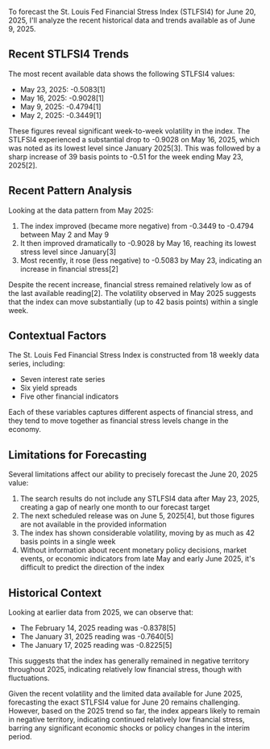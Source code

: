 To forecast the St. Louis Fed Financial Stress Index (STLFSI4) for June 20, 2025, I'll analyze the recent historical data and trends available as of June 9, 2025.

## Recent STLFSI4 Trends

The most recent available data shows the following STLFSI4 values:

- May 23, 2025: -0.5083[1]
- May 16, 2025: -0.9028[1]
- May 9, 2025: -0.4794[1]
- May 2, 2025: -0.3449[1]

These figures reveal significant week-to-week volatility in the index. The STLFSI4 experienced a substantial drop to -0.9028 on May 16, 2025, which was noted as its lowest level since January 2025[3]. This was followed by a sharp increase of 39 basis points to -0.51 for the week ending May 23, 2025[2].

## Recent Pattern Analysis

Looking at the data pattern from May 2025:

1. The index improved (became more negative) from -0.3449 to -0.4794 between May 2 and May 9
2. It then improved dramatically to -0.9028 by May 16, reaching its lowest stress level since January[3]
3. Most recently, it rose (less negative) to -0.5083 by May 23, indicating an increase in financial stress[2]

Despite the recent increase, financial stress remained relatively low as of the last available reading[2]. The volatility observed in May 2025 suggests that the index can move substantially (up to 42 basis points) within a single week.

## Contextual Factors

The St. Louis Fed Financial Stress Index is constructed from 18 weekly data series, including:
- Seven interest rate series
- Six yield spreads
- Five other financial indicators

Each of these variables captures different aspects of financial stress, and they tend to move together as financial stress levels change in the economy.

## Limitations for Forecasting

Several limitations affect our ability to precisely forecast the June 20, 2025 value:

1. The search results do not include any STLFSI4 data after May 23, 2025, creating a gap of nearly one month to our forecast target
2. The next scheduled release was on June 5, 2025[4], but those figures are not available in the provided information
3. The index has shown considerable volatility, moving by as much as 42 basis points in a single week
4. Without information about recent monetary policy decisions, market events, or economic indicators from late May and early June 2025, it's difficult to predict the direction of the index

## Historical Context

Looking at earlier data from 2025, we can observe that:
- The February 14, 2025 reading was -0.8378[5]
- The January 31, 2025 reading was -0.7640[5]
- The January 17, 2025 reading was -0.8225[5]

This suggests that the index has generally remained in negative territory throughout 2025, indicating relatively low financial stress, though with fluctuations.

Given the recent volatility and the limited data available for June 2025, forecasting the exact STLFSI4 value for June 20 remains challenging. However, based on the 2025 trend so far, the index appears likely to remain in negative territory, indicating continued relatively low financial stress, barring any significant economic shocks or policy changes in the interim period.